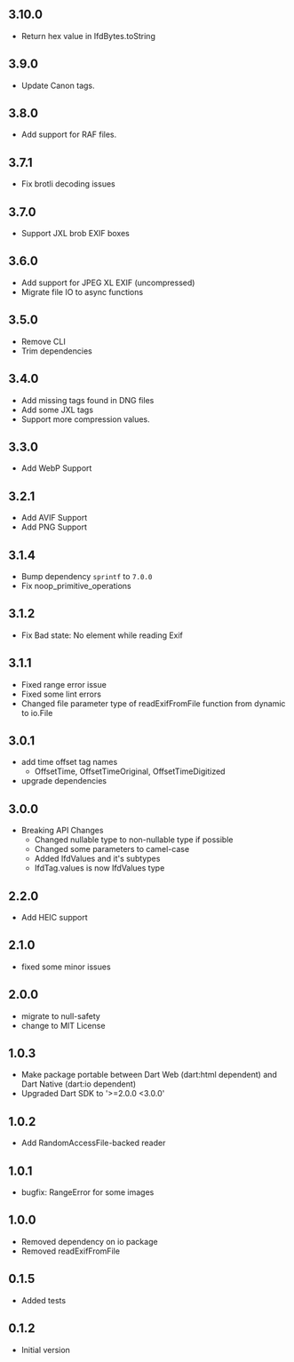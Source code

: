 ## 3.10.0

- Return hex value in IfdBytes.toString

## 3.9.0

- Update Canon tags.

## 3.8.0

- Add support for RAF files.

## 3.7.1

- Fix brotli decoding issues

## 3.7.0

- Support JXL brob EXIF boxes

## 3.6.0

- Add support for JPEG XL EXIF (uncompressed)
- Migrate file IO to async functions

## 3.5.0

- Remove CLI
- Trim dependencies

## 3.4.0

- Add missing tags found in DNG files
- Add some JXL tags
- Support more compression values.

## 3.3.0

- Add WebP Support

## 3.2.1

- Add AVIF Support
- Add PNG Support

## 3.1.4

- Bump dependency `sprintf` to `7.0.0`
- Fix noop_primitive_operations

## 3.1.2

- Fix Bad state: No element while reading Exif

## 3.1.1

- Fixed range error issue
- Fixed some lint errors
- Changed file parameter type of readExifFromFile function from dynamic to io.File

## 3.0.1

- add time offset tag names
  - OffsetTime, OffsetTimeOriginal, OffsetTimeDigitized
- upgrade dependencies

## 3.0.0

- Breaking API Changes
  - Changed nullable type to non-nullable type if possible
  - Changed some parameters to camel-case
  - Added IfdValues and it's subtypes
  - IfdTag.values is now IfdValues type

## 2.2.0

- Add HEIC support

## 2.1.0

- fixed some minor issues

## 2.0.0

- migrate to null-safety
- change to MIT License

## 1.0.3

- Make package portable between Dart Web (dart:html dependent) and Dart Native (dart:io dependent)
- Upgraded Dart SDK to '>=2.0.0 <3.0.0'

## 1.0.2

- Add RandomAccessFile-backed reader

## 1.0.1

- bugfix: RangeError for some images

## 1.0.0

- Removed dependency on io package
- Removed readExifFromFile

## 0.1.5

- Added tests

## 0.1.2

- Initial version

